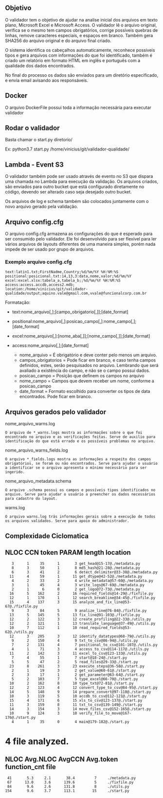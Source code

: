 ## Objetivo

O validador tem o objetivo de ajudar na analise inicial dos arquivos em texto plano, Microsoft Excel e Microsoft Access. O validador lê o arquivo original, verifica se o mesmo tem campos obrigatórios, corrige possíveis quebras de linhas, remove caracteres especiais, e espaços em branco. Também gera SHA256 do arquivo original e do arquivo final criado. 

O sistema identifica os cabeçalhos automaticamente, reconhece possiveis tipos e gera arquivos com informações do que foi identificado, também é criado um relatório em formato HTML em inglês e português com a qualidade dos dados encontrados.

No final do processo os dados são enviados para um diretório especificado, e envia email avisando aos responsáveis.

## Docker

O arquivo DockerFile possui toda a informação necessária para executar validador


## Rodar o validador

Basta chamar o start.py diretorio/


Ex: python3.7 start.py /home/vinicius/git/validador-qualidade/

## Lambda - Event S3

O validador também pode ser usado através de evento no S3 que dispara uma chamada no Lambda para execução da validação. Os arquivos criados, são enviados para outro bucket que está configurado diretamente no código, devendo ser alterado caso seja desejado outro bucket. 

Os arquivos de log e schema também são colocados juntamente com o novo arquivo gerado pela validação.

## Arquivo config.cfg

O arquivo config.cfg armazena as configurações do que é esperado para ser consumido pelo validador. Ele foi desenvolvido para ser flexível para ler vários arquivos de layouts diferentes de uma maneira simples, porém nada impede de ser usado por grupo de arquivos.

### Exemplo arquivo config.cfg

	text:latin1.txt;FirstNadme,Country;%d/%m/%Y %H:%M:%S
	positional:posicional.txt:14,13,3:data,nome,valor;%d/%m/%Y
	excel:excel.xlsx:tabela_a,tabela_b;;%d/%m/%Y %H:%M:%S
	access:access.accdb,access2.mdb;
	location:/home/vinicius/git/validador-qualidade/output;aquino.vale@gmail.com,vvale@funcionalcorp.com.br

Formatação:

- text:nome_arquivo[,];[campo_obrigatorio[,]];[date_format]
- positional:nome_arquivo[,]:posicao_campo[,]:nome_campo[,];[date_format]
- excel:nome_arquivo[,]:[nome_aba[,]];[nome_campo[,]];[date_format]
- access:nome_arquivo[,];[date_format]

	- nome_arquivo = É obrigatório e deve conter pelo menos um arquivo.
	- campos_obrigatorios = Pode ficar em branco, e caso tenha campos definidos, estes, serão pesquisados no arquivo. Lembrando que será avaliado a existência do campo, e não se o campo possui dados. 
	- posicao_campo = Posição que definem os campos no arquivo
	- nome_campo = Campos que devem receber um nome, conforme a posicao_campo
	- date_format = Formato escolhido para converter os tipos de data encontrados. Pode ficar em branco.

## Arquivos gerados pelo validador

nome_arquivo_warns.log

	O arquivo de *_warns.logs mostra as informações sobre o que foi encontrado no arquivo e as verificações feitas. Serve de auxilio para identificação do que está errado e os possíveis problemas no arquivo.


nome_arquivo_warns_fields.log

	O arquivo *_fields.logs mostra as informações a respeito dos campos obrigatórios, se foram ou não encontrados. Serve para ajudar o usuário a identificar se o arquivo apresenta o mínimo necessário para ser ingerido.


nome_arquivo_metadata.schema

	O arquivo .schema possui os campos e possíveis tipos identificados no arquivo. Serve para ajudar o usuário a preencher os dados necessários para cadastro do layout.


warns.log

	O arquivo warns.log trás informações gerais sobre a execução de todos os arquivos validados. Serve para apoio do administrador.
 



## Complexidade Ciclomatica

  NLOC    CCN   token  PARAM  length  location  
------------------------------------------------
       3      1     35      1       3 get_head@15-17@./metadata.py
       8      3     50      1       8 md5_hash@21-28@./metadata.py
       6      3     41      2       6 detect_delimiter@33-38@./metadata.py
      11      4     59      1      11 get_dtype@42-52@./metadata.py
       4      2     33      2       4 write_metadata@57-60@./metadata.py
       3      1     45      4       3 write_logs@67-69@./metadata.py
       2      1      6      0       2 get_logo@72-73@./metadata.py
      16      5    162      2      16 required_fields@14-29@./fixfile.py
      12      1    170      1      12 search_breakline@34-45@./fixfile.py
      15      4    137      3      15 analyze_and_fix_line@53-67@./fixfile.py
       9      3     84      5       9 analize_line@76-84@./fixfile.py
      13      5    145      5      13 fix_line@91-103@./fixfile.py
      12      2    122      3      12 create_profiling@22-33@./utils.py
      12      2    121      1      13 translate_language@37-49@./utils.py
      10      7    112      1      10 read_required_fields@53-62@./utils.py
      12      3    205      3      12 identify_datatypes@68-79@./utils.py
       9      2    150      4       9 txt_to_csv@86-94@./utils.py
       7      2    131      4       7 positional_to_csv@101-107@./utils.py
       4      1     71      3       4 access_to_csv@114-117@./utils.py
      11      2    142      3      11 excel_to_csv@123-133@./utils.py
       7      4     55      1       7 start@18-24@./start.py
       5      5     47      2       5 read_files@29-33@./start.py
      23      8    261      3      23 execute_steps@36-58@./start.py
       2      1     19      3       2 get_value@60-61@./start.py
       2      3     17      1       2 get_parameter@63-64@./start.py
       5      2    103      7       5 type_excel@66-70@./start.py
      10      2    162      8      10 type_txt@72-81@./start.py
      12      2    123      4      12 convert_type_to_csv@84-95@./start.py
      14      5    148      9      14 prepare_convert@97-110@./start.py
      10      3    119      5      10 accdb_to_csv@112-121@./start.py
      15      4    171      6      15 xls_to_csv@123-137@./start.py
      11      3    159      8      11 txt_to_csv@139-149@./start.py
      14      3    154      3      14 move_files_csv@152-165@./start.py
      10      9    124      3      10 verify_file_to_move@167-176@./start.py
       4      1     35      0       4 main@179-182@./start.py

4 file analyzed.
==============================================================

NLOC    Avg.NLOC  AvgCCN  Avg.token  function_cnt    file
--------------------------------------------------------------
     41       5.3     2.1       38.4         7     ./metadata.py
     67      13.0     3.6      139.6         5     ./fixfile.py
     84       9.6     2.6      131.8         8     ./utils.py
    154       9.6     3.7      113.1        15     ./start.py



